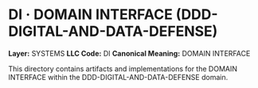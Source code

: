 # DI · DOMAIN INTERFACE (DDD-DIGITAL-AND-DATA-DEFENSE)

**Layer:** SYSTEMS
**LLC Code:** DI
**Canonical Meaning:** DOMAIN INTERFACE

This directory contains artifacts and implementations for the DOMAIN INTERFACE within the DDD-DIGITAL-AND-DATA-DEFENSE domain.
